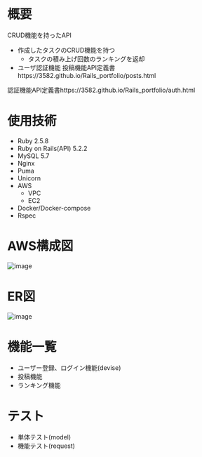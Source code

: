 # 概要
CRUD機能を持ったAPI
- 作成したタスクのCRUD機能を持つ
    - タスクの積み上げ回数のランキングを返却
- ユーザ認証機能
投稿機能API定義書https://3582.github.io/Rails_portfolio/posts.html

認証機能API定義書https://3582.github.io/Rails_portfolio/auth.html

# 使用技術
- Ruby 2.5.8
- Ruby on Rails(API) 5.2.2
- MySQL 5.7
- Nginx
- Puma
- Unicorn
- AWS
    - VPC
    - EC2
- Docker/Docker-compose
- Rspec

# AWS構成図
![image](https://user-images.githubusercontent.com/43181466/109411011-3b561880-79e2-11eb-8c96-b0d4dcaff877.png)
# ER図
![image](https://user-images.githubusercontent.com/43181466/109412012-0600f900-79e9-11eb-83fc-eb285dc8f622.png)

# 機能一覧
- ユーザー登録、ログイン機能(devise)
- 投稿機能
- ランキング機能

# テスト
  - 単体テスト(model)
  - 機能テスト(request)
